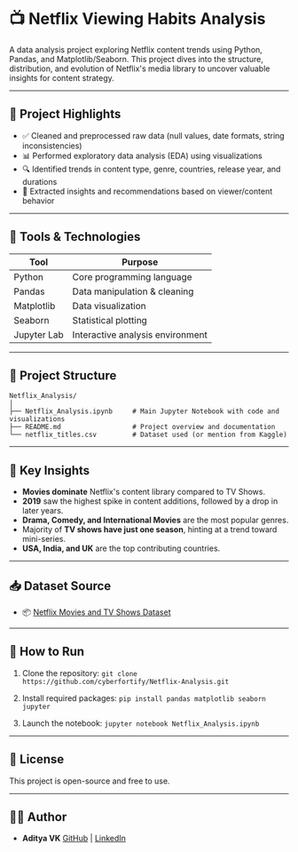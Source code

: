 # 📺 Netflix Viewing Habits Analysis

A data analysis project exploring Netflix content trends using Python, Pandas, and Matplotlib/Seaborn. This project dives into the structure, distribution, and evolution of Netflix's media library to uncover valuable insights for content strategy.

---

## 📌 Project Highlights

* ✅ Cleaned and preprocessed raw data (null values, date formats, string inconsistencies)
* 📊 Performed exploratory data analysis (EDA) using visualizations
* 🔍 Identified trends in content type, genre, countries, release year, and durations
* 🧠 Extracted insights and recommendations based on viewer/content behavior

---

## 🧰 Tools & Technologies

| Tool        | Purpose                          |
| ----------- | -------------------------------- |
| Python      | Core programming language        |
| Pandas      | Data manipulation & cleaning     |
| Matplotlib  | Data visualization               |
| Seaborn     | Statistical plotting             |
| Jupyter Lab | Interactive analysis environment |

---

## 📂 Project Structure

```
Netflix_Analysis/
│
├── Netflix_Analysis.ipynb     # Main Jupyter Notebook with code and visualizations
├── README.md                  # Project overview and documentation
└── netflix_titles.csv         # Dataset used (or mention from Kaggle)
```

---

## 🔎 Key Insights

* **Movies dominate** Netflix's content library compared to TV Shows.
* **2019** saw the highest spike in content additions, followed by a drop in later years.
* **Drama, Comedy, and International Movies** are the most popular genres.
* Majority of **TV shows have just one season**, hinting at a trend toward mini-series.
* **USA, India, and UK** are the top contributing countries.

---

## 📥 Dataset Source

* 📦 [Netflix Movies and TV Shows Dataset](https://www.kaggle.com/datasets/shivamb/netflix-shows)

---

## 🚀 How to Run

1. Clone the repository:
   `git clone https://github.com/cyberfortify/Netflix-Analysis.git`

2. Install required packages:
   `pip install pandas matplotlib seaborn jupyter`

3. Launch the notebook:
   `jupyter notebook Netflix_Analysis.ipynb`

---

## 📄 License

This project is open-source and free to use.

---

## 👨‍💻 Author

* **Aditya VK**
  [GitHub](https://github.com/cyberfortify) | [LinkedIn](https://www.linkedin.com/in/aditya-vk-professional)
